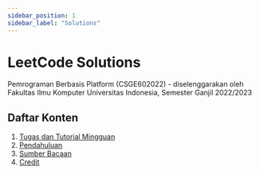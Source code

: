 ```yaml
---
sidebar_position: 1
sidebar_label: "Solutions"
---
```


# LeetCode Solutions

Pemrograman Berbasis Platform (CSGE602022) - diselenggarakan oleh Fakultas Ilmu Komputer Universitas Indonesia, Semester Ganjil 2022/2023

## Daftar Konten

1. [Tugas dan Tutorial Mingguan](https://pbp-fasilkom-ui.github.io/ganjil-2023/assignments/)
2. [Pendahuluan](#pendahuluan)
3. [Sumber Bacaan](#sumber-bacaan)
4. [Credit](#credit)

